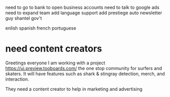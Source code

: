 need to go to bank to open business accounts
need to talk to google ads
need to expand team
add language support
add prestiege auto
newsletter guy
shantel gov't

enlish
spanish
french
portuguese  

# need content creators
Greetings everyone I am working with a project https://ui.preview.tooboards.com/ the one stop community for surfers and skaters. It will have features such as shark & stingray detection, merch, and interaction.

They need a content creator to help in marketing and advertising
